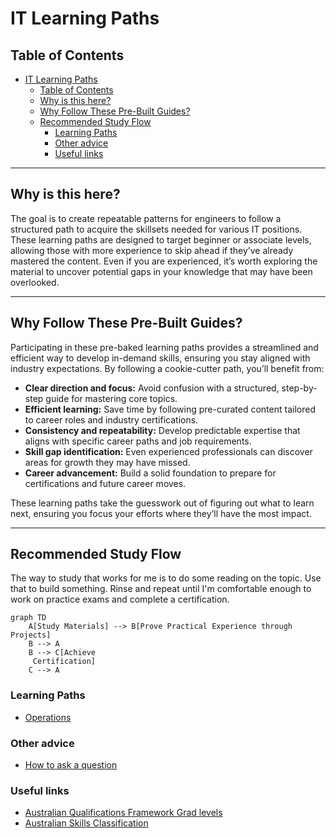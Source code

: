 # IT Learning Paths  

## Table of Contents  
- [IT Learning Paths](#it-learning-paths)
  - [Table of Contents](#table-of-contents)
  - [Why is this here?](#why-is-this-here)
  - [Why Follow These Pre-Built Guides?](#why-follow-these-pre-built-guides)
  - [Recommended Study Flow](#recommended-study-flow)
    - [Learning Paths](#learning-paths)
    - [Other advice](#other-advice)
    - [Useful links](#useful-links)

---

## Why is this here?  

The goal is to create repeatable patterns for engineers to follow a structured path to acquire the skillsets needed for various IT positions. These learning paths are designed to target beginner or associate levels, allowing those with more experience to skip ahead if they’ve already mastered the content. Even if you are experienced, it’s worth exploring the material to uncover potential gaps in your knowledge that may have been overlooked.  

---

## Why Follow These Pre-Built Guides?  

Participating in these pre-baked learning paths provides a streamlined and efficient way to develop in-demand skills, ensuring you stay aligned with industry expectations. By following a cookie-cutter path, you’ll benefit from:  

- **Clear direction and focus:** Avoid confusion with a structured, step-by-step guide for mastering core topics.  
- **Efficient learning:** Save time by following pre-curated content tailored to career roles and industry certifications.  
- **Consistency and repeatability:** Develop predictable expertise that aligns with specific career paths and job requirements.  
- **Skill gap identification:** Even experienced professionals can discover areas for growth they may have missed.  
- **Career advancement:** Build a solid foundation to prepare for certifications and future career moves.  

These learning paths take the guesswork out of figuring out what to learn next, ensuring you focus your efforts where they’ll have the most impact.

---

## Recommended Study Flow  

The way to study that works for me is to do some reading on the topic. Use that to build something. Rinse and repeat until I'm comfortable enough to work on practice exams and complete a certification.

```mermaid
graph TD
    A[Study Materials] --> B[Prove Practical Experience through Projects]
    B --> A
    B --> C[Achieve
     Certification]
    C --> A

```

### Learning Paths
- [Operations](./learning_paths/operations/operations.md)

### Other advice
- [How to ask a question](./built_in_content/geek_advice/how_to_ask_a_question.md)

### Useful links
- [Australian Qualifications Framework Grad levels](https://www.aqf.edu.au/framework/aqf-levels)
- [Australian Skills Classification](https://www.jobsandskills.gov.au/data/australian-skills-classification)
